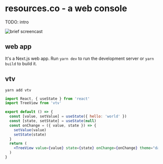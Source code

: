 # resources.co - a web console

TODO: intro

![brief screencast](https://gh-media.resources.co/resourcesco-butterfly-demo-2.gif)

## web app

It's a Next.js web app. Run `yarn dev` to run the development server or
`yarn build` to build it.

## vtv

`yarn add vtv`

```jsx
import React, { useState } from 'react'
import TreeView from 'vtv'

export default () => {
  const [value, setValue] = useState({ hello: 'world' })
  const [state, setState] = useState(null)
  const onChange = ({ value, state }) => {
    setValue(value)
    setState(state)
  }
  return (
    <TreeView value={value} state={state} onChange={onChange} theme="dark" />
  )
}
```
